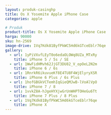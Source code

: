 ```yaml
---
layout: produk-casinghp
title: Os X Yosemite Apple iPhone Case
categories: apple

# Produk
product-title: Os X Yosemite Apple iPhone Case
harga: 90000
sku: hn-2569
image-drive: 1Vq7Kdk81ByfPkWC5Hd6kGTceEblr76qe
gallery:
  - url: 1yPiVXvfLEyT0o6edaOLOWq8UZa_MTxRy
    title: iPhone 5 / 5s / SE
  - url: 1WwFidHMvh62JjGT3DU82_V_opOeL2N2m
    title: iPhone 6 / 6s
  - url: 1RnrkR6ikuvueKf8E4TU8F4WjElyryXSR
    title: iPhone 6 Plus / 6s Plus
  - url: 1hofGBGkVCTemhIqGieQMJwB-lVoAlVpO
    title: iPhone 7 / 8
  - url: 1vvkZ8A-hJgeHYXjwGrUnWHPTOHeGu6Tt
    title: iPhone 7 Plus / 8 Plus
  - url: 1Vq7Kdk81ByfPkWC5Hd6kGTceEblr76qe
    title: iPhone X
---
```

